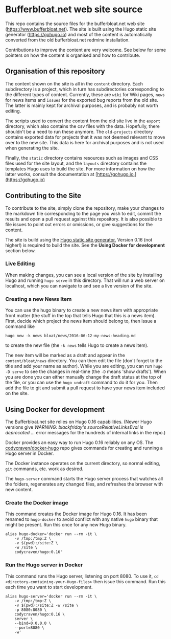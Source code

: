 # Bufferbloat.net web site source

This repo contains the source files for the bufferbloat.net web site
(https://www.bufferbloat.net). The site is built using the Hugo static
site generator (https://gohugo.io) and most of the content is
automatically converted from the old bufferbloat.net redmine
installation.

Contributions to improve the content are very welcome. See below for
some pointers on how the content is organised and how to contribute.

## Organisation of this repository

The content shown on the site is all in the `content` directory. Each
subdirectory is a project, which in turn has subdirectories
corresponding to the different types of content. Currently, these are
`wiki` for Wiki pages, `news` for news items and `issues` for the
exported bug reports from the old site. The latter is mainly kept for
archival purposes, and is probably not worth editing.

The scripts used to convert the content from the old site live in the
`export` directory, which also contains the csv files with the data.
Hopefully, there shouldn't be a need to run these anymore. The
`old-projects` directory contains exported data for projects that it was
not deemed relevant to move over to the new site. This data is here for
archival purposes and is not used when generating the site.

Finally, the `static` directory contains resources such as images and
CSS files used for the site layout, and the `layouts` directory contains
the templates Hugo uses to build the site.
For more information on how the latter works,
consult the documentation at [https://gohugo.io.](https://gohugo.io)

## Contributing to the Site

To contribute to the site, simply clone the repository, make your
changes to the markdown file corresponding to the page you wish to edit,
commit the results and open a pull request against this repository.
It is also possible to file issues to point out errors or omissions, or
give suggestions for the content.

The site is build using the [Hugo static site generator.](https://gohugo.io/)
Version 0.16 (not higher!) is required to build the site.
See the **Using Docker for development** section below.

### Live Editing

When making changes, you can see a local version of the site by
installing Hugo and running `hugo serve` in this directory. That will
run a web server on localhost, which you can navigate to and see a live
version of the site.

### Creating a new News Item

You can use the hugo binary to create a new news item with appropriate
front matter (the stuff in the top that tells Hugo that this is a news
item). First, decide which project the news item should belong to, then
issue a command like

  `hugo new -k news bloat/news/2016-06-12-my-news-heading.md`

to create the new file (the `-k news` tells Hugo to create a news item).

The new item will be marked as a draft and appear in the
`content/bloat/news` directory. You can then edit the file (don't forget
to the title and add your name as author). While you are editing, you
can run `hugo -D serve` to see the changes in real-time (the `-D` means
'show drafts'). When you are done you can either manually change the
draft status at the top of the file, or you can use the `hugo undraft`
command to do it for you. Then add the file to git and submit a pull
request to have your news item included on the site.

## Using Docker for development

The Bufferbloat.net site relies on Hugo 0.16 capabilities.
(Newer Hugo versions give _WARNING: blackfriday's
sourceRelativeLinksEval is deprecated ..._ error messages
for the hundreds of internal links in the repo.)

Docker provides an easy way to run Hugo 0.16 reliably on any OS.
The [codycraven/docker-hugo](https://github.com/codycraven/docker-hugo)
repo gives commands for creating and running a Hugo server in Docker.

The Docker instance operates on the current directory,
so normal editing, `git` commands, etc. work as desired.

The `hugo-server` command starts the Hugo server process
that watches all the folders, regenerates any changed files,
and refreshes the browser with new content.

### Create the Docker image

This command creates the Docker image for Hugo 0.16.
It has been renamed to `hugo-docker` to avoid conflict with
any native `hugo` binary that might be present.
Run this once for any new Hugo binary.

```
alias hugo-docker='docker run --rm -it \
    -v /tmp:/tmp:Z \
    -v $(pwd):/site:Z \
    -w /site \
    codycraven/hugo:0.16'
```

### Run the Hugo server in Docker

This command runs the Hugo server, listening on port 8080.
To use it, `cd <directory-containing-your-Hugo-files>` 
then issue this command.
Run this each time you want to start development.

```
alias hugo-server='docker run --rm -it \
    -v /tmp:/tmp:Z \
    -v $(pwd):/site:Z -w /site \
    -p 8080:8080 \
    codycraven/hugo:0.16 \
    server \
    --bind=0.0.0.0 \
    --port=8080 \
    -w'
```
